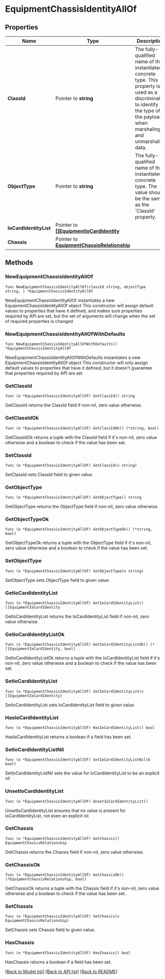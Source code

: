 # EquipmentChassisIdentityAllOf

## Properties

Name | Type | Description | Notes
------------ | ------------- | ------------- | -------------
**ClassId** | Pointer to **string** | The fully-qualified name of the instantiated, concrete type. This property is used as a discriminator to identify the type of the payload when marshaling and unmarshaling data. | [default to "equipment.ChassisIdentity"]
**ObjectType** | Pointer to **string** | The fully-qualified name of the instantiated, concrete type. The value should be the same as the &#39;ClassId&#39; property. | [default to "equipment.ChassisIdentity"]
**IoCardIdentityList** | Pointer to [**[]EquipmentIoCardIdentity**](EquipmentIoCardIdentity.md) |  | [optional] 
**Chassis** | Pointer to [**EquipmentChassisRelationship**](EquipmentChassisRelationship.md) |  | [optional] 

## Methods

### NewEquipmentChassisIdentityAllOf

`func NewEquipmentChassisIdentityAllOf(classId string, objectType string, ) *EquipmentChassisIdentityAllOf`

NewEquipmentChassisIdentityAllOf instantiates a new EquipmentChassisIdentityAllOf object
This constructor will assign default values to properties that have it defined,
and makes sure properties required by API are set, but the set of arguments
will change when the set of required properties is changed

### NewEquipmentChassisIdentityAllOfWithDefaults

`func NewEquipmentChassisIdentityAllOfWithDefaults() *EquipmentChassisIdentityAllOf`

NewEquipmentChassisIdentityAllOfWithDefaults instantiates a new EquipmentChassisIdentityAllOf object
This constructor will only assign default values to properties that have it defined,
but it doesn't guarantee that properties required by API are set

### GetClassId

`func (o *EquipmentChassisIdentityAllOf) GetClassId() string`

GetClassId returns the ClassId field if non-nil, zero value otherwise.

### GetClassIdOk

`func (o *EquipmentChassisIdentityAllOf) GetClassIdOk() (*string, bool)`

GetClassIdOk returns a tuple with the ClassId field if it's non-nil, zero value otherwise
and a boolean to check if the value has been set.

### SetClassId

`func (o *EquipmentChassisIdentityAllOf) SetClassId(v string)`

SetClassId sets ClassId field to given value.


### GetObjectType

`func (o *EquipmentChassisIdentityAllOf) GetObjectType() string`

GetObjectType returns the ObjectType field if non-nil, zero value otherwise.

### GetObjectTypeOk

`func (o *EquipmentChassisIdentityAllOf) GetObjectTypeOk() (*string, bool)`

GetObjectTypeOk returns a tuple with the ObjectType field if it's non-nil, zero value otherwise
and a boolean to check if the value has been set.

### SetObjectType

`func (o *EquipmentChassisIdentityAllOf) SetObjectType(v string)`

SetObjectType sets ObjectType field to given value.


### GetIoCardIdentityList

`func (o *EquipmentChassisIdentityAllOf) GetIoCardIdentityList() []EquipmentIoCardIdentity`

GetIoCardIdentityList returns the IoCardIdentityList field if non-nil, zero value otherwise.

### GetIoCardIdentityListOk

`func (o *EquipmentChassisIdentityAllOf) GetIoCardIdentityListOk() (*[]EquipmentIoCardIdentity, bool)`

GetIoCardIdentityListOk returns a tuple with the IoCardIdentityList field if it's non-nil, zero value otherwise
and a boolean to check if the value has been set.

### SetIoCardIdentityList

`func (o *EquipmentChassisIdentityAllOf) SetIoCardIdentityList(v []EquipmentIoCardIdentity)`

SetIoCardIdentityList sets IoCardIdentityList field to given value.

### HasIoCardIdentityList

`func (o *EquipmentChassisIdentityAllOf) HasIoCardIdentityList() bool`

HasIoCardIdentityList returns a boolean if a field has been set.

### SetIoCardIdentityListNil

`func (o *EquipmentChassisIdentityAllOf) SetIoCardIdentityListNil(b bool)`

 SetIoCardIdentityListNil sets the value for IoCardIdentityList to be an explicit nil

### UnsetIoCardIdentityList
`func (o *EquipmentChassisIdentityAllOf) UnsetIoCardIdentityList()`

UnsetIoCardIdentityList ensures that no value is present for IoCardIdentityList, not even an explicit nil
### GetChassis

`func (o *EquipmentChassisIdentityAllOf) GetChassis() EquipmentChassisRelationship`

GetChassis returns the Chassis field if non-nil, zero value otherwise.

### GetChassisOk

`func (o *EquipmentChassisIdentityAllOf) GetChassisOk() (*EquipmentChassisRelationship, bool)`

GetChassisOk returns a tuple with the Chassis field if it's non-nil, zero value otherwise
and a boolean to check if the value has been set.

### SetChassis

`func (o *EquipmentChassisIdentityAllOf) SetChassis(v EquipmentChassisRelationship)`

SetChassis sets Chassis field to given value.

### HasChassis

`func (o *EquipmentChassisIdentityAllOf) HasChassis() bool`

HasChassis returns a boolean if a field has been set.


[[Back to Model list]](../README.md#documentation-for-models) [[Back to API list]](../README.md#documentation-for-api-endpoints) [[Back to README]](../README.md)


